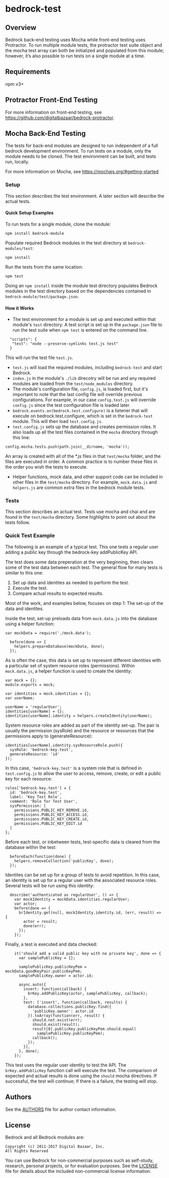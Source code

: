 # bedrock-test

## Overview

Bedrock back-end testing uses Mocha while front-end testing uses Protractor.  To run multiple module tests, the protractor test suite object and the mocha test array can both be initialized and populated from this module; however, it’s also possible to run tests on a single module at a time.

## Requirements
npm v3+

## Protractor Front-End Testing
For more information on front-end testing, see https://github.com/digitalbazaar/bedrock-protractor.

## Mocha Back-End Testing
The tests for back-end modules are designed to run independent of a full bedrock development environment.  To run tests on a module, only the module needs to be cloned.  The test environment can be built, and tests run, locally.

For more information on Mocha, see https://mochajs.org/#getting-started

### Setup
This section describes the test environment.  A later section will describe the actual tests.

#### Quick Setup Examples
To run tests for a  single module, clone the module:
```
npm install bedrock-module
```
Populate required Bedrock modules in the test directory at `bedrock-modules/test`:
```
npm install
```
Run the tests from the same location:
```
npm test
```
Doing an `npm install` inside the module test directory populates Bedrock modules in the test directory based on the dependencies contained in `bedrock-module/test/package.json`.

#### How it Works
- The test environment for a module is set up and executed within that module's `test` directory.  A test script is set up in the `package.json` file to run the test suite when `npm test` is entered on the command line.

 ```
   "scripts": {
    "test": "node --preserve-symlinks test.js test"
   }
 ```
 This will run the test file `test.js`.
- `test.js` will load the required modules, including `bedrock-test` and start Bedrock. 
- `index.js` in the module's `./lib` direcotry will be run and any required modules are loaded from the `test/node_modules` directory.
 - The module's configuration file, `config.js`, is loaded first, but it's important to note that the last config file will override previous configurations.  For example, in our case `config.test.js` will override `config.js` since the test configuration file is loaded later.
 - `bedrock.events.on(bedrock.test.configure)` is a listener that will execute on bedrock.test.configure, which is set in the `bedrock-test` module.  This will then load `test.config.js`.
- `test.config.js` sets up the database and creates permission roles.  It also loads up all the test files contained in the `mocha` directory through this line:

 ```
 config.mocha.tests.push(path.join(__dirname, 'mocha'));
 ```
 An array is created with all of the \*.js files in that `test/mocha` folder, and the files are executed in order. A common practice is to number these files in the order you wish the tests to execute.
- Helper functions, mock data, and other support code can be included in other files in the `test/mocha` directory.  For example, `mock.data.js` and `helpers.js` are common extra files in the bedrock module tests.

### Tests
This section describes an actual test.  Tests use mocha and chai and are found in the `test/mocha` directory.  Some highlights to point out about the tests follow.

### Quick Test Example
The following is an example of a typical test.  This one tests a regular user adding a public key through the bedrock-key addPublicKey API.  

The test does some data preperation at the very beginning, then clears some of the test data between each test.  The general flow for many tests is similar to this one:
 1. Set up data and identites as needed to perform the test.
 2. Execute the test.
 3. Compare actual results to expected results.

Most of the work, and examples below, focuses on step 1: The set-up of the data and identites.

Inside the test, set-up preloads data from `mock.data.js` into the database using a helper function:
```
var mockData = require('./mock.data');
```
```
  before(done => {
    helpers.prepareDatabase(mockData, done);
  });
```
As is often the case, this data is set up to represent different identities with a particular set of system resource roles (permissions).  Within `mock.data.js`, a helper function is used to create the identity:
```
var mock = {};
module.exports = mock;

var identities = mock.identities = {};
var userName;

userName = 'regularUser';
identities[userName] = {};
identities[userName].identity = helpers.createIdentity(userName);
```
System resource roles are added as part of the identity set-up.  The pair is usually the permission (sysRole) and the resource or resources that the permissions apply to (generateResource):
```
identities[userName].identity.sysResourceRole.push({
  sysRole: 'bedrock-key.test',
  generateResource: 'id'
});

```
In this case, `'bedrock-key.test'` is a system role that is defined in `test.config.js` to allow the user to access, remove, create, or edit a public key for each resource: 
```
roles['bedrock-key.test'] = {
  id: 'bedrock-key.test',
  label: 'Key Test Role',
  comment: 'Role for Test User',
  sysPermission: [
    permissions.PUBLIC_KEY_REMOVE.id,
    permissions.PUBLIC_KEY_ACCESS.id,
    permissions.PUBLIC_KEY_CREATE.id,
    permissions.PUBLIC_KEY_EDIT.id
  ]
};
```
Before each test, or inbetween tests, test-specific data is cleared from the database within the test:
```
  beforeEach(function(done) {
    helpers.removeCollection('publicKey', done);
  });
```
Identites can be set up for a group of tests to avoid repetition.  In this case, an identity is set up for a regular user with the associated resource roles.  Several tests will be run using this identity:
```
  describe('authenticated as regularUser', () => {
    var mockIdentity = mockData.identities.regularUser;
    var actor;
    before(done => {
      brIdentity.get(null, mockIdentity.identity.id, (err, result) => {
        actor = result;
        done(err);
      });
    });
```
Finally, a test is executed and data checked:
```
    it('should add a valid public key with no private key', done => {
      var samplePublicKey = {};

      samplePublicKey.publicKeyPem = mockData.goodKeyPair.publicKeyPem;
      samplePublicKey.owner = actor.id;

      async.auto({
        insert: function(callback) {
          brKey.addPublicKey(actor, samplePublicKey, callback);
        },
        test: ['insert', function(callback, results) {
          database.collections.publicKey.find({
            'publicKey.owner': actor.id
          }).toArray(function(err, result) {
            should.not.exist(err);
            should.exist(result);
            result[0].publicKey.publicKeyPem.should.equal(
              samplePublicKey.publicKeyPem);
            callback();
          });
        }],
      }, done);
    });
```
This test uses the regular user identity to test the API.  The `brKey.addPublicKey` function call will execute the test.  The comparison of expected and actual results is done using the `should` mocha directives.  If successful, the test will continue; If there is a failure, the testing will stop.

## Authors

See the [AUTHORS][] file for author contact information.

## License

Bedrock and all Bedrock modules are:

    Copyright (c) 2011-2017 Digital Bazaar, Inc.
    All Rights Reserved

You can use Bedrock for non-commercial purposes such as self-study, research,
personal projects, or for evaluation purposes. See the [LICENSE][] file for
details about the included non-commercial license information.

[AUTHORS]: AUTHORS.md
[LICENSE]: LICENSE.md

